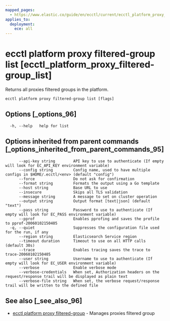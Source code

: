 ```yaml
---
mapped_pages:
  - https://www.elastic.co/guide/en/ecctl/current/ecctl_platform_proxy_filtered-group_list.html
applies_to:
  deployment:
    ece: all
---
```


# ecctl platform proxy filtered-group list [ecctl_platform_proxy_filtered-group_list]

Returns all proxies filtered groups in the platform.

```
ecctl platform proxy filtered-group list [flags]
```


## Options [_options_96]

```
  -h, --help   help for list
```


## Options inherited from parent commands [_options_inherited_from_parent_commands_95]

```
      --api-key string        API key to use to authenticate (If empty will look for EC_API_KEY environment variable)
      --config string         Config name, used to have multiple configs in $HOME/.ecctl/<env> (default "config")
      --force                 Do not ask for confirmation
      --format string         Formats the output using a Go template
      --host string           Base URL to use
      --insecure              Skips all TLS validation
      --message string        A message to set on cluster operation
      --output string         Output format [text|json] (default "text")
      --pass string           Password to use to authenticate (If empty will look for EC_PASS environment variable)
      --pprof                 Enables pprofing and saves the profile to pprof-20060102150405
  -q, --quiet                 Suppresses the configuration file used for the run, if any
      --region string         Elasticsearch Service region
      --timeout duration      Timeout to use on all HTTP calls (default 30s)
      --trace                 Enables tracing saves the trace to trace-20060102150405
      --user string           Username to use to authenticate (If empty will look for EC_USER environment variable)
      --verbose               Enable verbose mode
      --verbose-credentials   When set, Authorization headers on the request/response trail will be displayed as plain text
      --verbose-file string   When set, the verbose request/response trail will be written to the defined file
```


## See also [_see_also_96]

* [ecctl platform proxy filtered-group](/reference/ecctl_platform_proxy_filtered-group.md) - Manages proxies filtered group

